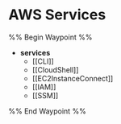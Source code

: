 
# AWS Services

%% Begin Waypoint %%
- **services**
	- [[CLI]]
	- [[CloudShell]]
	- [[EC2InstanceConnect]]
	- [[IAM]]
	- [[SSM]]

%% End Waypoint %%